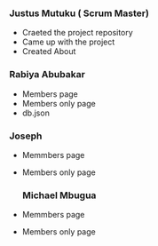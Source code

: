 ### Justus Mutuku ( Scrum Master)
- Craeted the project repository
- Came up with the project
- Created About
  

### Rabiya Abubakar
- Members page
- Members only page
- db.json

### Joseph 
- Memmbers page
- Members only page

  ### Michael Mbugua
- Memmbers page
- Members only page
